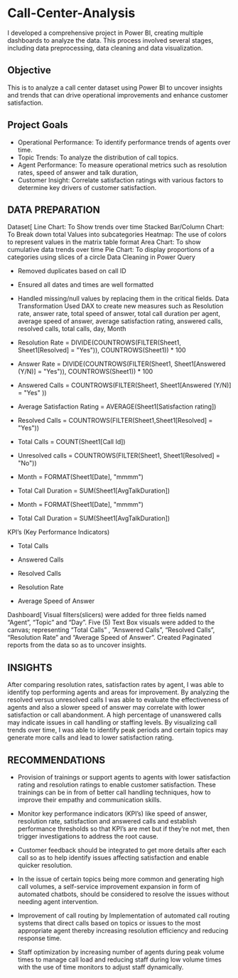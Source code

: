 # Call-Center-Analysis
I developed a comprehensive project in Power BI, creating multiple dashboards to analyze the data. This process involved several stages, including data preprocessing, data cleaning and data visualization.
## Objective
This is to analyze a call center dataset using Power BI to uncover insights and trends that can drive operational improvements and enhance customer satisfaction.
## Project Goals
-	Operational Performance: To identify performance trends of agents over time.
-	Topic Trends: To analyze the distribution of call topics.
-	Agent Performance: To measure operational metrics such as resolution rates, speed of answer and talk duration,
-	Customer Insight: Correlate satisfaction ratings with various factors to determine key drivers of customer satisfaction.
## DATA PREPARATION
Dataset[
Line Chart: To Show trends over time
Stacked Bar/Column Chart: To Break down total Values into subcategories
Heatmap: The use of colors to represent values in the matrix table format
Area Chart: To show cumulative data trends over time
Pie Chart: To display proportions of a categories using slices of a circle
Data Cleaning in Power Query
-	Removed duplicates based on call ID
-	Ensured all dates and times are well formatted
-	Handled missing/null values by replacing them in the critical fields.
 Data Transformation
	Used DAX to create new measures such as Resolution rate, answer rate, total speed of answer, total call duration per agent, average speed of answer, average satisfaction rating, answered calls, resolved calls, total calls, day, Month

-	Resolution Rate = DIVIDE(COUNTROWS(FILTER(Sheet1, Sheet1[Resolved] = "Yes")), COUNTROWS(Sheet1)) * 100
 
-	Answer Rate = DIVIDE(COUNTROWS(FILTER(Sheet1, Sheet1[Answered (Y/N)] = "Yes")), COUNTROWS(Sheet1)) * 100

-	Answered Calls = COUNTROWS(FILTER(Sheet1, Sheet1[Answered (Y/N)] = "Yes" ))
 
-	Average Satisfaction Rating = AVERAGE(Sheet1[Satisfaction rating])
 
-	Resolved Calls = COUNTROWS(FILTER(Sheet1,Sheet1[Resolved] = "Yes"))
 
-	Total Calls = COUNT(Sheet1[Call Id])
 
-	Unresolved calls = COUNTROWS(FILTER(Sheet1, Sheet1[Resolved] = "No"))
 
-	Month = FORMAT(Sheet1[Date], "mmmm")
 
-	Total Call Duration = SUM(Sheet1[AvgTalkDuration])

-	Month = FORMAT(Sheet1[Date], "mmmm")
 
-	Total Call Duration = SUM(Sheet1[AvgTalkDuration])

KPI’s (Key Performance Indicators)

-	Total Calls

-	Answered Calls

-	Resolved Calls

-	Resolution Rate

-	Average Speed of Answer

Dashboard[
Visual filters(slicers) were added for three fields named “Agent”, “Topic” and “Day”.
Five (5) Text Box visuals were added to the canvas; representing “Total Calls” , ”Answered Calls”, “Resolved Calls”, “Resolution Rate” and “Average Speed of Answer”.
Created Paginated reports from the data so as to uncover insights.
## INSIGHTS
After comparing resolution rates, satisfaction rates by agent, I was able to identify top performing agents and areas for improvement. By analyzing the resolved versus unresolved calls I was able to evaluate the effectiveness of agents and also a slower speed of answer may correlate with lower satisfaction or call abandonment. A high percentage of unanswered calls may indicate issues in call handling or staffing levels. By visualizing call trends over time, I was able to identify peak periods and certain topics may generate more calls and lead to lower satisfaction rating.

## RECOMMENDATIONS
-	Provision of trainings or support agents to agents with lower satisfaction rating and resolution ratings to enable customer satisfaction. These trainings can be in from of better call handling techniques, how to improve their empathy and communication skills.

-	Monitor key performance indicators (KPI’s) like speed of answer, resolution rate, satisfaction and answered calls and establish performance thresholds so that KPI’s are met but if they’re not met, then trigger investigations to address the root cause.

-	Customer feedback should be integrated to get more details after each call so as to help identify issues affecting satisfaction and enable quicker resolution.

-	In the issue of certain topics being more common and generating high call volumes, a self-service improvement expansion in form of automated chatbots, should be considered to resolve the issues without needing agent intervention.

-	Improvement of call routing by Implementation of automated call routing systems that direct calls based on topics or issues to the most appropriate agent thereby increasing resolution efficiency and reducing response time.
-	Staff optimization by increasing number of agents during peak volume times to manage call load and reducing staff during low volume times with the use of time monitors to adjust staff dynamically.

